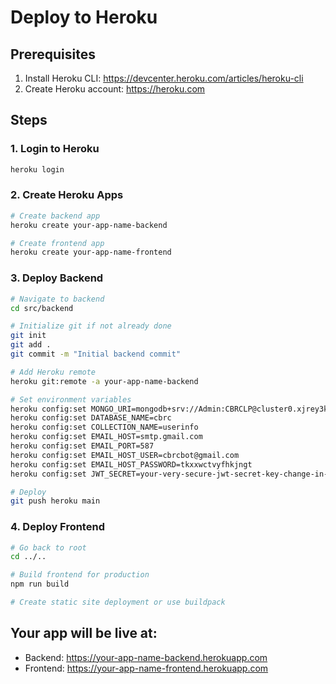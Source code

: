 # Deploy to Heroku

## Prerequisites
1. Install Heroku CLI: https://devcenter.heroku.com/articles/heroku-cli
2. Create Heroku account: https://heroku.com

## Steps

### 1. Login to Heroku
```bash
heroku login
```

### 2. Create Heroku Apps
```bash
# Create backend app
heroku create your-app-name-backend

# Create frontend app  
heroku create your-app-name-frontend
```

### 3. Deploy Backend
```bash
# Navigate to backend
cd src/backend

# Initialize git if not already done
git init
git add .
git commit -m "Initial backend commit"

# Add Heroku remote
heroku git:remote -a your-app-name-backend

# Set environment variables
heroku config:set MONGO_URI=mongodb+srv://Admin:CBRCLP@cluster0.xjrey3k.mongodb.net/
heroku config:set DATABASE_NAME=cbrc
heroku config:set COLLECTION_NAME=userinfo
heroku config:set EMAIL_HOST=smtp.gmail.com
heroku config:set EMAIL_PORT=587
heroku config:set EMAIL_HOST_USER=cbrcbot@gmail.com
heroku config:set EMAIL_HOST_PASSWORD=tkxxwctvyfhkjngt
heroku config:set JWT_SECRET=your-very-secure-jwt-secret-key-change-in-production

# Deploy
git push heroku main
```

### 4. Deploy Frontend
```bash
# Go back to root
cd ../..

# Build frontend for production
npm run build

# Create static site deployment or use buildpack
```

## Your app will be live at:
- Backend: https://your-app-name-backend.herokuapp.com
- Frontend: https://your-app-name-frontend.herokuapp.com
